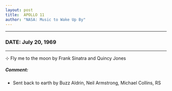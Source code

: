```yaml
---
layout: post
title:  APOLLO 11
author: "NASA: Music to Wake Up By"
---
```


----
### DATE: July 20, 1969
----
⊹ Fly me to the moon by Frank Sinatra and Quincy Jones

##### Comment:
* Sent back to earth by Buzz Aldrin, Neil Armstrong, Michael Collins, RS

